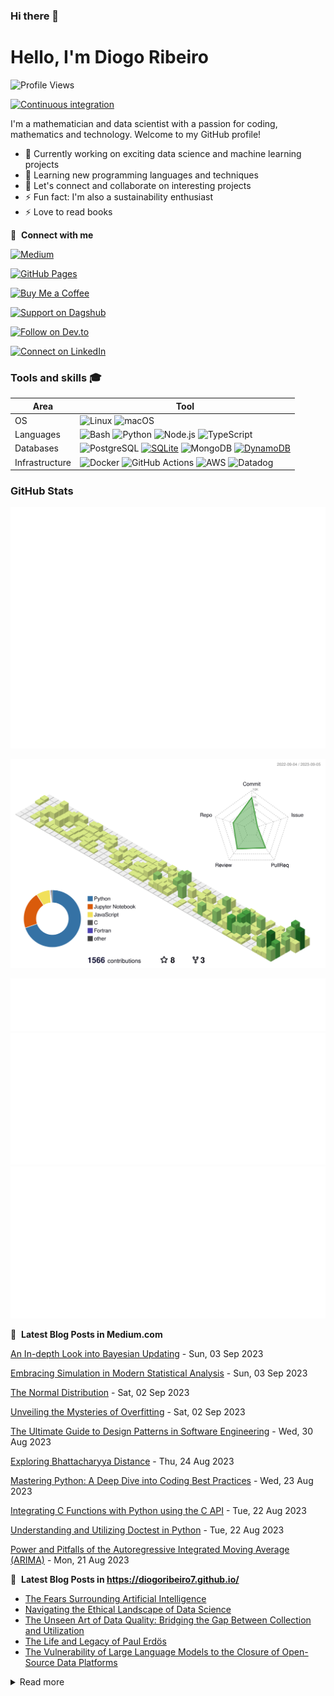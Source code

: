 ### Hi there 👋

# Hello, I'm Diogo Ribeiro
![Profile Views](https://komarev.com/ghpvc/?username=DiogoRibeiro7&color=red&style=plastic)

[![Continuous integration](https://github.com/DiogoRibeiro7/diogoribeiro7/actions/workflows/main.yml/badge.svg)](https://github.com/DiogoRibeiro7/diogoribeiro7/actions/workflows/main.yml)


I'm a mathematician and data scientist with a passion for coding, mathematics and technology. Welcome to my GitHub profile!

- 🔭 Currently working on exciting data science and machine learning projects
- 🌱 Learning new programming languages and techniques
- 💬 Let's connect and collaborate on interesting projects
- ⚡ Fun fact: I'm also a sustainability enthusiast
- ⚡ Love to read books

🔗 &nbsp;**Connect with me**

[![Medium](https://img.shields.io/badge/Medium-Follow%20Me-2bbc8a?logo=medium)](https://medium.com/@neverforget-1975)

[![GitHub Pages](https://img.shields.io/badge/GitHub%20Pages-Deployed-007BFF?logo=github)](https://diogoribeiro7.github.io)

[![Buy Me a Coffee](https://img.shields.io/badge/Buy%20Me%20a%20Coffee-Support%20Me-FFDD00)](https://buymeacoffee.com/diogoribeiro7)

[![Support on Dagshub](https://img.shields.io/badge/Support%20on-Dagshub-9cf)](https://dagshub.com/DiogoRibeiro7)

[![Follow on Dev.to](https://img.shields.io/badge/Follow%20on-Dev.to-blue)](https://dev.to/diogoribeiro7)

[![Connect on LinkedIn](https://img.shields.io/badge/Connect%20on-LinkedIn-blue)](https://www.linkedin.com/in/diogo-ribeiro-9094604a/)


### Tools and skills 🎓
| Area           | Tool            |
|---             | ---             |
|OS              | ![Linux](https://img.shields.io/badge/OS-Linux-FFDD00?logo=linux&logoColor=white) ![macOS](https://img.shields.io/badge/OS-macOS-FFDD00?logo=apple&logoColor=white) |
| Languages      | ![Bash](https://img.shields.io/badge/Code-Bash-007BFF?logo=gnu-bash&logoColor=white) ![Python](https://img.shields.io/badge/Code-Python-007BFF?logo=python&logoColor=white) ![Node.js](https://img.shields.io/badge/Code-Node.js-007BFF?logo=node.js&logoColor=white)  ![TypeScript](https://img.shields.io/badge/Code-TypeScript-007BFF?logo=typescript&logoColor=white) |
| Databases      | ![PostgreSQL](https://img.shields.io/badge/DB-PostgreSQL-2bbc8a?logo=postgresql&logoColor=white) [![SQLite](https://img.shields.io/badge/DB-SQLite-2bbc8a?logo=sqlite&logoColor=white)](https://www.sqlite.org/index.html) ![MongoDB](https://img.shields.io/badge/DB-MongoDB-2bbc8a?logo=mongodb&logoColor=white) [![DynamoDB](https://img.shields.io/badge/DB-DynamoDB-2bbc8a?logo=amazon-dynamodb&logoColor=white)](https://aws.amazon.com/dynamodb/) | 
| Infrastructure | ![Docker](https://img.shields.io/badge/Containers-Docker-FFDD00?logo=docker&logoColor=white) ![GitHub Actions](https://img.shields.io/badge/CICD-GitHub_Actions-FFDD00?logo=github-actions&logoColor=white) ![AWS](https://img.shields.io/badge/Tools-AWS-FFDD00?logo=amazon-aws&logoColor=white) ![Datadog](https://img.shields.io/badge/Monitoring-Datadog-FFDD00?logo=datadog&logoColor=white) |


### GitHub Stats
<div>
    <img src="/github-metrics.svg" alt="Metrics" />
</div>
<p align="center" >
	<picture>
	  <source media="(prefers-color-scheme: dark)"  srcset="https://raw.githubusercontent.com/DiogoRibeiro7/diogoribeiro7/main/profile-3d-contrib/night.svg" />
	  <source media="(prefers-color-scheme: light)" srcset="https://raw.githubusercontent.com/DiogoRibeiro7/diogoribeiro7/main/profile-3d-contrib/day.svg" />
	  <img alt="github profile contributions chart"    src="https://raw.githubusercontent.com/DiogoRibeiro7/diogoribeiro7/main/profile-3d-contrib/day.svg" />
	</picture>
</p>
<div>
    <img src="/metrics.plugin.gists.svg" alt="Metrics" />
</div>
<div>
    <img src="/metrics.plugin.languages.indepth.svg" alt="Metrics" />
</div>
<div>
    <img src="/metrics.plugin.posts.full.svg" alt="Metrics" />
</div>


📕 &nbsp;**Latest Blog Posts in Medium.com**
<!-- blog starts -->
[An In-depth Look into Bayesian Updating](https://medium.com/data-science-as-a-better-idea/an-in-depth-look-into-bayesian-updating-95a4d75ba1e0) - Sun, 03 Sep 2023

[Embracing Simulation in Modern Statistical Analysis](https://medium.com/data-science-as-a-better-idea/embracing-simulation-in-modern-statistical-analysis-5b64a22cea7a) - Sun, 03 Sep 2023

[The Normal Distribution](https://medium.com/data-science-as-a-better-idea/the-normal-distribution-e944c026b178) - Sat, 02 Sep 2023

[Unveiling the Mysteries of Overfitting](https://medium.com/data-science-as-a-better-idea/unveiling-the-mysteries-of-overfitting-b7716d90382a) - Sat, 02 Sep 2023

[The Ultimate Guide to Design Patterns in Software Engineering](https://python.plainenglish.io/the-ultimate-guide-to-design-patterns-in-software-engineering-a7e2d28ce907) - Wed, 30 Aug 2023

[Exploring Bhattacharyya Distance](https://medium.com/the-modern-scientist/exploring-bhattacharyya-distance-a31822f94c34) - Thu, 24 Aug 2023

[Mastering Python: A Deep Dive into Coding Best Practices](https://tutorials.botsfloor.com/mastering-python-a-deep-dive-into-coding-best-practices-de8ee4cf2249) - Wed, 23 Aug 2023

[Integrating C Functions with Python using the C API](https://neverforget-1975.medium.com/integrating-c-functions-with-python-using-the-c-api-a74829c1bbc8) - Tue, 22 Aug 2023

[Understanding and Utilizing Doctest in Python](https://medium.com/data-science-dev/understanding-and-utilizing-doctest-in-python-441d60aa72b9) - Tue, 22 Aug 2023

[Power and Pitfalls of the Autoregressive Integrated Moving Average (ARIMA)](https://neverforget-1975.medium.com/understanding-the-power-and-pitfalls-of-the-autoregressive-integrated-moving-average-arima-b6b028a6df97) - Mon, 21 Aug 2023
<!-- blog ends -->
📕 &nbsp;**Latest Blog Posts in https://diogoribeiro7.github.io/**
<!-- BLOG-POST-LIST:START -->
- [The Fears Surrounding Artificial Intelligence](https://diogoribeiro7.github.io/data%20science/Fears-Surrounding/)
- [Navigating the Ethical Landscape of Data Science](https://diogoribeiro7.github.io/data%20science/Data_Science/)
- [The Unseen Art of Data Quality: Bridging the Gap Between Collection and Utilization](https://diogoribeiro7.github.io/data%20science/data_design/)
- [The Life and Legacy of Paul Erdös](https://diogoribeiro7.github.io/genius/Paul-Erdos/)
- [The Vulnerability of Large Language Models to the Closure of Open-Source Data Platforms](https://diogoribeiro7.github.io/artificial%20intelligence/Large-languague-models/)
<!-- BLOG-POST-LIST:END -->


<details>
<summary>Read more</summary>
     
This page you are reading is a profile readme. Around July 2020, GitHub made this a public feature.

To make one, create a repo named after your username (matching case exactly) and create a `README.md` file in it. Then go to your GitHub profile and you'll see your README appear there ✨.

- [DiogoRibeiro7/diogoribeiro7](https://github.com/DiogoRibeiro7/diogoribeiro7/) repo where this README lives
- GitHub topic: [profile-readme](https://github.com/topics/profile-readme)
- Tutorial: [How To Create A GitHub Profile README](https://www.aboutmonica.com/blog/how-to-create-a-github-profile-readme)

</details>
